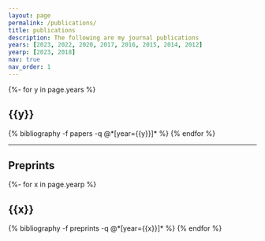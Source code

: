 ```yaml
---
layout: page
permalink: /publications/
title: publications
description: The following are my journal publications
years: [2023, 2022, 2020, 2017, 2016, 2015, 2014, 2012]
yearp: [2023, 2018]
nav: true
nav_order: 1
---
```

<!-- _pages/publications.md -->
<div class="publications">

{%- for y in page.years %}
  <h2 class="year">{{y}}</h2>
  {% bibliography -f papers -q @*[year={{y}}]* %}
  <!-- {% bibliography -f {{ site.scholar.bibliography }} -q @*[year={{y}}]* %} -->
{% endfor %}

</div>

------------------------------------------------------------------------------------------------------------------------

## Preprints

<div class="publications">

{%- for x in page.yearp %}
  <h2 class="year">{{x}}</h2>
  {% bibliography -f preprints -q @*[year={{x}}]* %}
{% endfor %}

</div>
